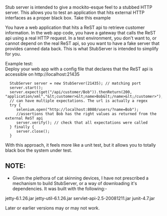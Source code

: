 Stub server is intended to give a mockito-esque feel to a stubbed HTTP server.  This allows you to test
an application that hits external HTTP interfaces as a proper black box.  Take this example
<p>
You have a web application that hits a ReST api to retrieve customer information.  In the web app code, you have
a gateway that calls the ReST api using a real HTTP request.  In a test environment, you don't want to, or cannot
depend on the real ReST api, so you want to have a fake server that provides canned data back.  This is what
StubServer is intended to simplify for you.

Example test:<br>
  Deploy your web app with a config file that declares that the ReST api is accessible on http://localhost:21435</li>
```
  StubServer server = new StubServer(21435); // matching port
  server.start();
  server.expect(get("/api/customer/Bob")).thenReturn(200, "application/xml","&lt;customer>&lt;name>Bob&lt;/name>&lt;/customer>");
  // can have multiple expectations. The url is actually a regex
  try {
     selenium.open("http://localhost:8080/users/?name=Bob");
     //assertions that Bob has the right values as returned from the external ReST api
     server.verify(); // check that all expectations were called
  } finally {
     server.close();
  }
```
With this approach, it feels more like a unit test, but it allows you to totally black box the system under test.

## NOTE:

- Given the plethora of cat skinning devices, I have not prescribed a mechanism to build StubServer, or a way of
downloading it's dependencies.  It was built with the following:-

jetty-6.1.26.jar
jetty-util-6.1.26.jar
servlet-api-2.5-20081211.jar
junit-4.7.jar

Later or earlier versions may or may not work.

